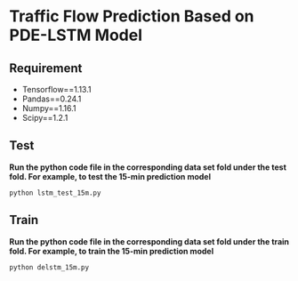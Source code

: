 # Traffic Flow Prediction Based on PDE-LSTM Model
## Requirement
- Tensorflow==1.13.1
- Pandas==0.24.1
- Numpy==1.16.1
- Scipy==1.2.1
## Test
**Run the python code file in the corresponding data set fold under the test fold. For example, to test the 15-min prediction model**
```
python lstm_test_15m.py
```
## Train
**Run the python code file in the corresponding data set fold under the train fold. For example, to train the 15-min prediction model**
```
python delstm_15m.py
```
